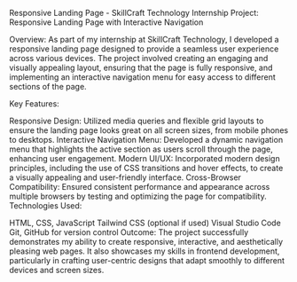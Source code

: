 Responsive Landing Page - SkillCraft Technology Internship
Project: Responsive Landing Page with Interactive Navigation

Overview: As part of my internship at SkillCraft Technology, I developed a responsive landing page designed to provide a seamless user experience across various devices. The project involved creating an engaging and visually appealing layout, ensuring that the page is fully responsive, and implementing an interactive navigation menu for easy access to different sections of the page.

Key Features:

Responsive Design: Utilized media queries and flexible grid layouts to ensure the landing page looks great on all screen sizes, from mobile phones to desktops.
Interactive Navigation Menu: Developed a dynamic navigation menu that highlights the active section as users scroll through the page, enhancing user engagement.
Modern UI/UX: Incorporated modern design principles, including the use of CSS transitions and hover effects, to create a visually appealing and user-friendly interface.
Cross-Browser Compatibility: Ensured consistent performance and appearance across multiple browsers by testing and optimizing the page for compatibility.
Technologies Used:

HTML, CSS, JavaScript
Tailwind CSS (optional if used)
Visual Studio Code
Git, GitHub for version control
Outcome: The project successfully demonstrates my ability to create responsive, interactive, and aesthetically pleasing web pages. It also showcases my skills in frontend development, particularly in crafting user-centric designs that adapt smoothly to different devices and screen sizes.
